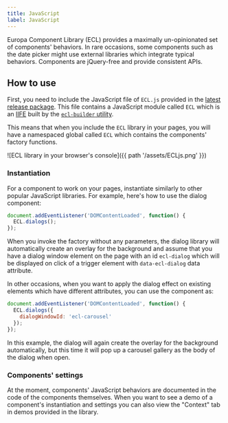 ```yaml
---
title: JavaScript
label: JavaScript
---
```


Europa Component Library (ECL) provides a maximally un-opinionated set of
components' behaviors. In rare occasions, some components such as the date
picker might use external libraries which integrate typical behaviors.
Components are jQuery-free and provide consistent APIs.

## How to use

First, you need to include the JavaScript file of `ECL.js` provided in the
[latest release package](https://github.com/ec-europa/europa-component-library/releases).
This file contains a JavaScript module called `ECL` which is an
[IIFE](https://developer.mozilla.org/en-US/docs/Glossary/IIFE) built by the
[`ecl-builder` utility](https://www.npmjs.com/package/@ec-europa/ecl-builder).

This means that when you include the `ECL` library in your pages, you will have
a namespaced global called `ECL` which contains the components' factory
functions.

![ECL library in your browser's console]({{ path '/assets/ECLjs.png' }})

### Instantiation

For a component to work on your pages, instantiate similarly to other popular
JavaScript libraries. For example, here's how to use the dialog component:

```js
document.addEventListener('DOMContentLoaded', function() {
  ECL.dialogs();
});
```

When you invoke the factory without any parameters, the dialog library will
automatically create an overlay for the background and assume that you have a
dialog window element on the page with an id `ecl-dialog` which will be
displayed on click of a trigger element with `data-ecl-dialog` data attribute.

In other occasions, when you want to apply the dialog effect on existing
elements which have different attributes, you can use the component as:

```js
document.addEventListener('DOMContentLoaded', function() {
  ECL.dialogs({
    dialogWindowId: 'ecl-carousel'
  });
});
```

In this example, the dialog will again create the overlay for the background
automatically, but this time it will pop up a carousel gallery as the body of
the dialog when open.

### Components' settings

At the moment, components' JavaScript behaviors are documented in the code of
the components themselves. When you want to see a demo of a component's
instantiation and settings you can also view the "Context" tab in demos provided
in the library.
